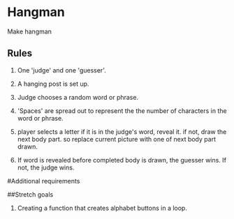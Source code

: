 # Hangman

Make hangman

## Rules

1. One 'judge' and one 'guesser'.
2. A hanging post is set up.
3. Judge chooses a random word or phrase.
4. 'Spaces' are spread out to represent the the number of characters in the word or phrase.
5. player selects a letter
	if it is in the judge's word, reveal it.
if not, draw the next body part.
	so replace current picture with one of next body part drawn. 

6. If word is revealed before completed body is drawn, the guesser wins.
	If not, the judge wins.












#Additional requirements


##Stretch goals

1. Creating a function that creates alphabet buttons in a loop.

